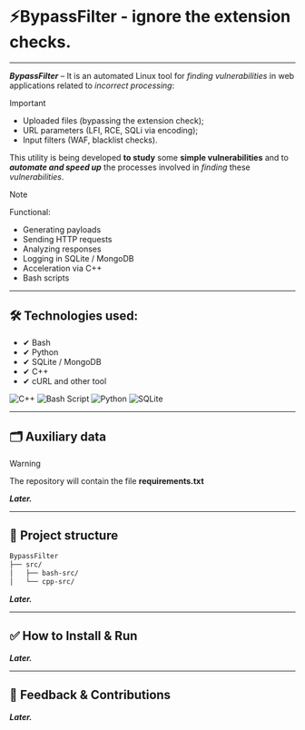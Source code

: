 # ⚡BypassFilter - ignore the extension checks.

---

***BypassFilter*** – It is an automated Linux tool for *finding vulnerabilities* in web applications related to *incorrect processing*:

> [!IMPORTANT]
> - Uploaded files (bypassing the extension check);
> - URL parameters (LFI, RCE, SQLi via encoding);
> - Input filters (WAF, blacklist checks).

This utility is being developed **to study** some **simple vulnerabilities** and to ***automate and speed up*** the processes involved in *finding* these *vulnerabilities*.

> [!NOTE]
> Functional:
> - Generating payloads
> - Sending HTTP requests
> - Analyzing responses
> - Logging in SQLite / MongoDB
> - Acceleration via C++
> - Bash scripts

---

## 🛠️ Technologies used:
- ✔ Bash
- ✔ Python 
- ✔ SQLite / MongoDB
- ✔ C++
- ✔ cURL and other tool

![C++](https://img.shields.io/badge/c++-%2300599C.svg?style=for-the-badge&logo=c%2B%2B&logoColor=white) ![Bash Script](https://img.shields.io/badge/bash_script-%23121011.svg?style=for-the-badge&logo=gnu-bash&logoColor=white) ![Python](https://img.shields.io/badge/python-3670A0?style=for-the-badge&logo=python&logoColor=ffdd54) ![SQLite](https://img.shields.io/badge/sqlite-%2307405e.svg?style=for-the-badge&logo=sqlite&logoColor=white)

---

## 🗂️ Auxiliary data

> [!WARNING]
The repository will contain the file **requirements.txt**

***Later.***

---
## 📁 Project structure

```bash
BypassFilter
├── src/
│   ├── bash-src/        
│   └── cpp-src/       
```
***Later.***

---
## ✅ How to Install & Run
***Later.***

---
## 📧 Feedback & Contributions
***Later.***